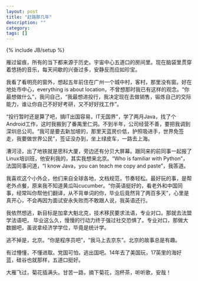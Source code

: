 ```yaml
---
layout: post
title: "赶路那几年"
description: ""
category: 
tags: []
---
```

{% include JB/setup %}


雁过留痕，所有的当下都来源于历史。宇宙中心五道口的房间里。现在脑袋里贯穿着悠扬的音乐，每天间歇的兴奋过多，安静反而应如珍宝。

我看了看明亮的窗外，想起五年前住在广州一个城中村，客村，那里没有窗。好在地处市中心，everything is about location，不曾想那时我已有这样的观念。“你最想做什么”，我问自己，“我最想进投行，我决定现在去做销售，锻炼自己的交际能力，谁让你自己不好好考研，又不好好找工作”。
  
“投行暂时还是算了吧，搞IT出国容易，IT无国界”，学了两月Java，找了个Android工作，这时我搬到了番禺里仁洞。不到半年，公司经营不善，要把我调到深圳总公司。“我可是要去新加坡的，那里天蓝房价低，护照吸进手，世界免签走，我要做世界公民”，签证没办到，坐上绿皮车，一路去上海。

漕河泾，出了地铁就是思科大厦，旁边还有分贝大屏幕。跟同来的前同事一起报了Linux培训班，他安利我的，其实我想来北京。“Who is familiar with Python”，法国同事问道，“I know Java，you can teach me copy and paste”，我答道。

我喜欢这个小外企，他们来自全球各地，文档规范，节奏轻松。最好玩的事，是帮老外点餐，原来我不知道黄瓜叫cucumber。“你英语挺好的，看老外和中国同事，经常叫你帮他们翻译，从不背单词的你，毕业后竟然背了两百多天”，心里是真开心，不会再因为面试安永失败而不敢跟人说，我英语还行。

我依然想逃，新目标是加拿大魁北克，技术移民要求法语，专业对口。那就去法盟学法语吧，
毕业这么久，慢慢的行动力终于强过社交恐惧了。专业对口，那做大数据吧，虽说拿经济学学位，毕竟是统计学。

逃不掉是，北京。“你是程序员吧”，“我马上去京东”。北京的故事总是有趣。

有过懵懂，不懂进取。党国可怕，逃出国吧。14年去了美国玩，17英里的海好蓝，硅谷也就那样，五道口挺好。

大雁飞过，菊花插满头。甘苦一路，摘下菊花，泡杯茶，听听歌，安哉！

